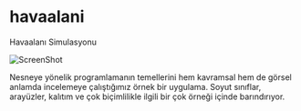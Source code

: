 havaalani
=========

Havaalanı Simulasyonu

![ScreenShot](http://i.imgur.com/LHY0d2d.png)

Nesneye yönelik programlamanın temellerini hem kavramsal hem de görsel anlamda incelemeye çalıştığımız örnek bir uygulama. Soyut sınıflar, arayüzler, kalıtım ve çok biçimlilikle ilgili bir çok örneği içinde barındırıyor. 
